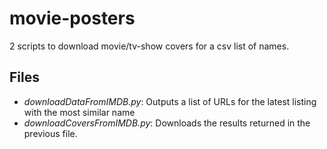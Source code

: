 # movie-posters

2 scripts to download movie/tv-show covers for a csv list of names.

## Files
* *downloadDataFromIMDB.py*: Outputs a list of URLs for the latest listing with the most similar name 
* *downloadCoversFromIMDB.py*: Downloads the results returned in the previous file.
